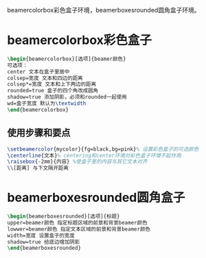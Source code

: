 
beamercolorbox彩色盒子环境，beamerboxesrounded圆角盒子环境。

# beamercolorbox彩色盒子
```latex
\begin{beamercolorbox}[选项]{beamer颜色}
可选项：
center 文本在盒子里居中
colsep=宽度 文本和四边的距离
colsep*=宽度 文本和上下两边的距离
rounded=true 盒子的四个角改成圆角
shadow=true 添加阴影，必须和rounded一起使用
wd=盒子宽度 默认为\textwidth
\end{beamercolorbox}
```

## 使用步骤和要点
```latex
\setbeamercolor{mycolor}{fg=black,bg=pink}% 设置彩色盒子的可选颜色
\centerline{文本}% centering和center环境对彩色盒子环境不起作用
\raisebox{-2mm}{内容} %使盒子里的内容与其它文本对齐
\\[距离] 与下文隔开距离
```

# beamerboxesrounded圆角盒子
```latex
\begin{beamerboxesrounded}[选项]{标题}
upper=beamer颜色 指定标题区域的前景和背景beamer颜色
lowwer=beamer颜色 指定文本区域的前景和背景beamer颜色
width=宽度 设置盒子的宽度
shadow=true 给底边增加阴影
\end{beamerboxesrounded}
```

